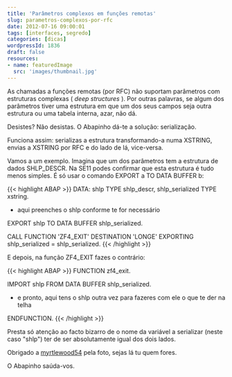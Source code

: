 ```yaml
---
title: 'Parâmetros complexos em funções remotas'
slug: parametros-complexos-por-rfc
date: 2012-07-16 09:00:01
tags: [interfaces, segredo]
categories: [dicas]
wordpressId: 1836
draft: false
resources:
- name: featuredImage
  src: 'images/thumbnail.jpg'
---
```

As chamadas a funções remotas (por RFC) não suportam parâmetros com estruturas complexas ( _deep structures_ ). Por outras palavras, se algum dos parâmetros tiver uma estrutura em que um dos seus campos seja outra estrutura ou uma tabela interna, azar, não dá.

Desistes? Não desistas. O Abapinho dá-te a solução: serialização.

<!--more-->

Funciona assim: serializas a estrutura transformando-a numa XSTRING, envias a XSTRING por RFC e do lado de lá, vice-versa.

Vamos a um exemplo. Imagina que um dos parâmetros tem a estrutura de dados SHLP_DESCR. Na SE11 podes confirmar que esta estrutura é tudo menos simples. É só usar o comando EXPORT a TO DATA BUFFER b:


{{< highlight ABAP >}}
DATA: shlp TYPE shlp_descr,
          shlp_serialized TYPE xstring.

* aqui preenches o shlp conforme te for necessário

EXPORT shlp TO DATA BUFFER shlp_serialized.

CALL FUNCTION 'ZF4_EXIT'
  DESTINATION 'LONGE'
  EXPORTING
    shlp_serialized     = shlp_serialized.
{{< /highlight >}}

E depois, na função ZF4_EXIT fazes o contrário:


{{< highlight ABAP >}}
FUNCTION zf4_exit.

  IMPORT shlp FROM DATA BUFFER shlp_serialized.

*  e pronto, aqui tens o shlp outra vez para fazeres com ele o que te der na telha

ENDFUNCTION.
{{< /highlight >}}

Presta só atenção ao facto bizarro de o nome da variável a serializar (neste caso "shlp") ter de ser absolutamente igual dos dois lados.

Obrigado a [myrtlewood54][1] pela foto, sejas lá tu quem fores.

O Abapinho saúda-vos.

   [1]: https://www.flickr.com/photos/myrtlewoodfactoryoutlet/2547022024/
